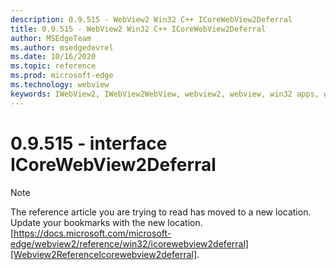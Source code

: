 ```yaml
---
description: 0.9.515 - WebView2 Win32 C++ ICoreWebView2Deferral
title: 0.9.515 - WebView2 Win32 C++ ICoreWebView2Deferral
author: MSEdgeTeam
ms.author: msedgedevrel
ms.date: 10/16/2020
ms.topic: reference
ms.prod: microsoft-edge
ms.technology: webview
keywords: IWebView2, IWebView2WebView, webview2, webview, win32 apps, win32, edge, ICoreWebView2, ICoreWebView2Controller, browser control, edge html
---
```


# 0.9.515 - interface ICoreWebView2Deferral 

> [!NOTE]
> The reference article you are trying to read has moved to a new location.  
> Update your bookmarks with the new location.  
> [https://docs.microsoft.com/microsoft-edge/webview2/reference/win32/icorewebview2deferral][Webview2ReferenceIcorewebview2deferral].  

[Webview2ReferenceIcorewebview2deferral]: /microsoft-edge/webview2/reference/win32/icorewebview2deferral "interface ICoreWebView2Deferral | Microsoft Docs"

